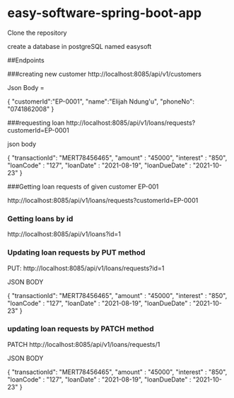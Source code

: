 # easy-software-spring-boot-app

Clone the repository

create a database in postgreSQL named easysoft

##Endpoints

###creating new customer
http://localhost:8085/api/v1/customers

Json Body =  

{
"customerId":"EP-0001",
"name":"Elijah Ndung'u",
"phoneNo": "0741862008"
}

###requesting loan
http://localhost:8085/api/v1/loans/requests?customerId=EP-0001

json body

{
"transactionId": "MERT78456465",
"amount" : "45000",
"interest" : "850",
"loanCode" : "127",
"loanDate" : "2021-08-19",
"loanDueDate" : "2021-10-23"
}

###Getting loan requests of given customer EP-001

http://localhost:8085/api/v1/loans/requests?customerId=EP-0001

### Getting loans by id

http://localhost:8085/api/v1/loans?id=1

### Updating loan requests by PUT method

PUT: http://localhost:8085/api/v1/loans/requests?id=1

JSON BODY

{
"transactionId": "MERT78456465",
"amount" : "45000",
"interest" : "850",
"loanCode" : "127",
"loanDate" : "2021-08-19",
"loanDueDate" : "2021-10-23"
}

### updating loan requests by PATCH method

PATCH  http://localhost:8085/api/v1/loans/requests/1

JSON BODY

{
"transactionId": "MERT78456465",
"amount" : "45000",
"interest" : "850",
"loanCode" : "127",
"loanDate" : "2021-08-19",
"loanDueDate" : "2021-10-23"
}